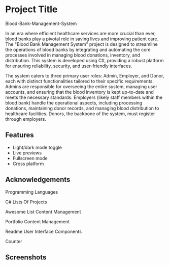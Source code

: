 
# Project Title

Blood-Bank-Management-System

In an era where efficient healthcare services are more crucial than ever, blood banks play a pivotal role in saving lives and improving patient care. The "Blood Bank Management System" project is designed to streamline the operations of blood banks by integrating and automating the core processes involved in managing blood donations, inventory, and distribution. This system is developed using C#, providing a robust platform for ensuring reliability, security, and user-friendly interfaces. 
 
The system caters to three primary user roles: Admin, Employer, and Donor, each with distinct functionalities tailored to their specific requirements. Admins are responsible for overseeing the entire system, managing user accounts, and ensuring that the blood inventory is kept up-to-date and meets the necessary standards. Employers (likely staff members within the blood bank) handle the operational aspects, including processing donations, maintaining donor records, and managing blood distribution to healthcare facilities. Donors, the backbone of the system, must register through employers. 


## Features

- Light/dark mode toggle
- Live previews
- Fullscreen mode
- Cross platform


## Acknowledgements

Programming Languages
 > 
C#
Lists Of Projects
 > 
Awesome List
Content Management
 > 
Portfolio
Content Management
 > 
Readme
User Interface Components
 > 
Counter



## Screenshots

